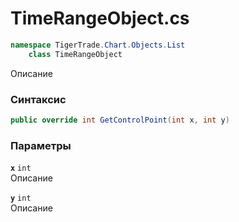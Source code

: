 
# TimeRangeObject.cs
```csharp
namespace TigerTrade.Chart.Objects.List  
    class TimeRangeObject
```

Описание

### Синтаксис
```csharp
public override int GetControlPoint(int x, int y)
```

### Параметры
**`x`** `int`  
 Описание  
  
**`y`** `int`  
 Описание  
  

                    
                    
